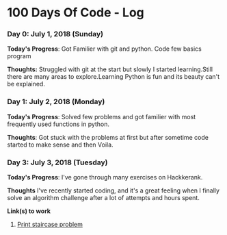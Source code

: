 # 100 Days Of Code - Log

### Day 0: July 1, 2018 (Sunday)

**Today's Progress**: Got Familier with git and python. Code few basics program

**Thoughts:** Struggled with git at the start but slowly I started learning.Still there are many areas to explore.Learning Python is fun and its beauty can't be explained. 

### Day 1: July 2, 2018 (Monday)

**Today's Progress**: Solved few problems and got familier with most frequently used functions in python.

**Thoughts**: Got stuck with the problems at first but after sometime code started to make sense and then Voila.



### Day 3: July 3, 2018 (Tuesday)

**Today's Progress**: I've gone through many exercises on Hackkerank.

**Thoughts** I've recently started coding, and it's a great feeling when I finally solve an algorithm challenge after a lot of attempts and hours spent.

**Link(s) to work**
1. [Print staircase problem](https://www.hackerrank.com/challenges/staircase/problem)
